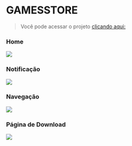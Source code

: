 <h1>GAMESSTORE</h1>

>  Você pode acessar o projeto <a href="https://gamesstore9.netlify.app/" target="_blank">clicando aqui:</a>

<h3>Home</h3> 
<img src="https://user-images.githubusercontent.com/73480168/219526541-1e66b55e-ae8b-4ca5-83ac-e0172775209e.png"/>

<h3>Notificação</h3>  
<img src="https://user-images.githubusercontent.com/73480168/219682962-ea99f157-4d8c-4cc5-9ce6-7d7c35ccfc57.png"/>

<h3>Navegação</h3> 
<img src="https://user-images.githubusercontent.com/73480168/219682955-0c5c96a2-9a8f-4893-af1d-ba4ddd6f0ac5.png"/>

<h3>Página de Download</h3>   
<img src="https://user-images.githubusercontent.com/73480168/219682949-ec2ceb07-8d86-4832-b68c-12ac357d651b.png"/>


